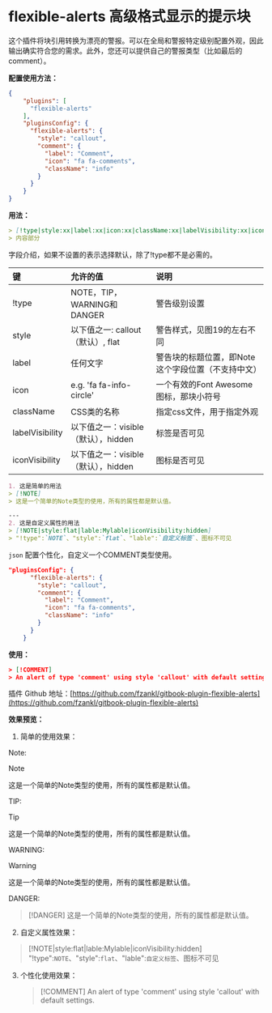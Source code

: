 # flexible-alerts 高级格式显示的提示块



这个插件将块引用转换为漂亮的警报。可以在全局和警报特定级别配置外观，因此输出确实符合您的需求。此外，您还可以提供自己的警报类型（比如最后的comment）。


**配置使用方法：**


```json
{
    "plugins": [
      "flexible-alerts"
    ],
    "pluginsConfig": {
      "flexible-alerts": {
        "style": "callout",
        "comment": {
          "label": "Comment",
          "icon": "fa fa-comments",
          "className": "info"
        }
      }
    }
}
```

**用法：**
```markdown
> [!type|style:xx|label:xx|icon:xx|className:xx|labelVisibility:xx|iconVisibility:xx]
> 内容部分
```

字段介绍，如果不设置的表示选择默认，除了!type都不是必需的。


| 键              | 允许的值                            | 说明                                               |
| :-------------- | :---------------------------------- | :------------------------------------------------- |
| !type           | NOTE，TIP，WARNING和DANGER          | 警告级别设置                                       |
| style           | 以下值之一: callout（默认）, flat   | 警告样式，见图19的左右不同                         |
| label           | 任何文字                            | 警告块的标题位置，即Note这个字段位置（不支持中文） |
| icon            | e.g. 'fa fa-info-circle'            | 一个有效的Font Awesome图标，那块小符号             |
| className       | CSS类的名称                         | 指定css文件，用于指定外观                          |
| labelVisibility | 以下值之一：visible（默认），hidden | 标签是否可见                                       |
| iconVisibility  | 以下值之一：visible（默认），hidden | 图标是否可见                                       |


```markdown
1. 这是简单的用法
> [!NOTE]
> 这是一个简单的Note类型的使用，所有的属性都是默认值。

---
2. 这是自定义属性的用法
> [!NOTE|style:flat|lable:Mylable|iconVisibility:hidden]
> "!type":`NOTE`、"style":`flat`、"lable":`自定义标签`、图标不可见
```
`json` 配置个性化，自定义一个COMMENT类型使用。

```json
"pluginsConfig": {
      "flexible-alerts": {
        "style": "callout",
        "comment": {
          "label": "Comment",
          "icon": "fa fa-comments",
          "className": "info"
        }
      }
    }
```

**使用：**

```json
> [!COMMENT]
> An alert of type 'comment' using style 'callout' with default settings.
```

插件 Github 地址：[https://github.com/fzankl/gitbook-plugin-flexible-alerts](https://github.com/fzankl/gitbook-plugin-flexible-alerts)



**效果预览：**

1. 简单的使用效果：

Note:
> [!NOTE]
> 这是一个简单的Note类型的使用，所有的属性都是默认值。

TIP:
> [!TIP]
> 这是一个简单的Note类型的使用，所有的属性都是默认值。


WARNING:
> [!WARNING]
> 这是一个简单的Note类型的使用，所有的属性都是默认值。

DANGER:
> [!DANGER]
> 这是一个简单的Note类型的使用，所有的属性都是默认值。



2. 自定义属性效果：
> [!NOTE|style:flat|lable:Mylable|iconVisibility:hidden]
> "!type":`NOTE`、"style":`flat`、"lable":`自定义标签`、图标不可见



3. 个性化使用效果：

   > [!COMMENT]
   > An alert of type 'comment' using style 'callout' with default settings.









<!-- ex_nonav -->
<!-- ex_nolevel -->
